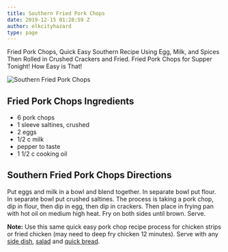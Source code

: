 ```yaml
---
title: Southern Fried Pork Chops
date: 2019-12-15 01:28:59 Z
author: elkcityhazard
type: page
---
```


Fried Pork Chops, Quick Easy Southern Recipe Using Egg, Milk, and Spices Then Rolled in Crushed Crackers and Fried. Fried Pork Chops for Supper Tonight! How Easy is That!

![Southern Fried Pork Chops][1] 

## Fried Pork Chops Ingredients

  * 6 pork chops
  * 1 sleeve saltines, crushed
  * 2 eggs
  * 1/2 c milk
  * pepper to taste
  * 1 1/2 c cooking oil

## Southern Fried Pork Chops Directions

Put eggs and milk in a bowl and blend together. In separate bowl put flour. In separate bowl put crushed saltines. The process is taking a pork chop, dip in flour, then dip in egg, then dip in crackers. Then place in frying pan with hot oil on medium high heat. Fry on both sides until brown. Serve.

**Note:** Use this same quick easy pork chop recipe process for chicken strips or fried chicken (may need to deep fry chicken 12 minutes). Serve with any [side dish][2], [salad][3] and [quick bread][4].

 [1]: http://www.quick-e-recipes.com/sitebuildercontent/sitebuilderpictures/IMG_1170_1024.jpg
 [2]: /wordpress/institutional-recipes-for-200/easy-side-dishes/
 [3]: /wordpress/vegetables-and-salad-recipes/
 [4]: /wordpress/easy-bread-recipes/easy-homemade-bread/